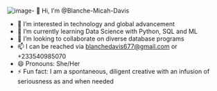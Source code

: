 ![image](https://github.com/user-attachments/assets/9ee0acb4-6b31-4d97-a692-6e7aaf33b470)- 👋 Hi, I’m @Blanche-Micah-Davis
- 👀 I’m interested in technology and global advancement
- 🌱 I’m currently learning Data Science with Python, SQL and ML
- 💞️ I’m looking to collaborate on diverse database programs
- 📫 I can be reached via blanchedavis677@gmail.com or +233540985070 
- 😄 Pronouns: She/Her
- ⚡ Fun fact: I am a spontaneous, diligent creative with an infusion of seriousness as and when needed

<!---
Blanche-Micah-Davis/Blanche-Micah-Davis is a ✨ special ✨ repository because its `README.md` (this file) appears on your GitHub profile.
You can click the Preview link to take a look at your changes.
--->
